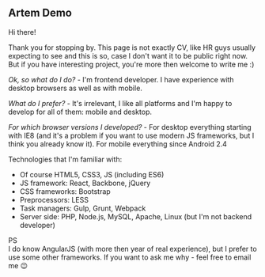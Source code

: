 ## Artem Demo

Hi there!

Thank you for stopping by.
This page is not exactly CV, like HR guys usually expecting to see and this is so, case I don't want it to be public right now. But if you have interesting project, you're more then welcome to write me :)


*Ok, so what do I do?* - I'm frontend developer. I have experience with desktop browsers as well as with mobile.


*What do I prefer?* - It's irrelevant, I like all platforms and I'm happy to develop for all of them: mobile and desktop.


*For which browser versions I developed?* - For desktop everything starting with IE8 (and it's a problem if you want to use modern JS frameworks, but I think you already know it). For mobile everything since Android 2.4


Technologies that I'm familiar with:
* Of course HTML5, CSS3, JS (including ES6)
* JS framework: React, Backbone, jQuery
* CSS frameworks: Bootstrap
* Preprocessors: LESS
* Task managers: Gulp, Grunt, Webpack
* Server side: PHP, Node.js, MySQL, Apache, Linux (but I'm not backend developer)


PS<br>
I do know AngularJS (with more then year of real experience), but I prefer to use some other frameworks. If you want to ask me why - feel free to email me :wink:
